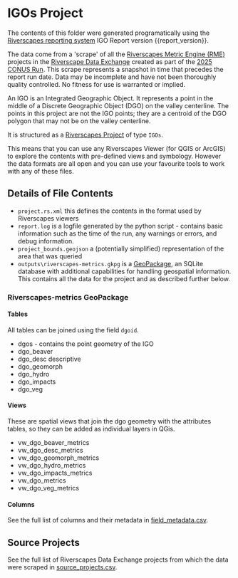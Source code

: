 # IGOs Project

The contents of this folder were generated programatically using the [Riverscapes reporting system](https://reports.riverscapes.net) IGO Report version {{report_version}}.

The data come from a 'scrape' of all the [Riverscapes Metric Engine (RME)](https://tools.riverscapes.net/rme/) projects in the [Riverscape Data Exchange](https://data.riverscapes.net/) created as part of the [2025 CONUS Run](https://docs.riverscapes.net/initiatives/CONUS-runs/). This scrape represents a snapshot in time that precedes the report run date. Data may be incomplete and have not been thoroughly quality controlled. No fitness for use is warranted or implied.

An IGO is an Integrated Geographic Object. It represents a point in the middle of a Discrete Geographic Object (DGO) on the valley centerline. The points in this project are not the IGO points; they are a centroid of the DGO polygon that may not be on the valley centerline.

It is structured as a [Riverscapes Project](https://docs.riverscapes.net/products/data-exchange/advanced/data-exchange-api#projects) of type `IGOs`.

This means that you can use any Riverscapes Viewer (for QGIS or ArcGIS) to explore the contents with pre-defined views and symbology. However the data formats are all open and you can use your favourite tools to work with any of these files.

## Details of File Contents

* `project.rs.xml` this defines the contents in the format used by Riverscapes viewers
* `report.log` is a logfile generated by the python script - contains basic information such as the time of the run, any warnings or errors, and debug information.
* `project_bounds.geojson` a (potentially simplified) representation of the area that was queried
* `outputs\riverscapes-metrics.gkpg` is a [GeoPackage](https://www.geopackage.org/), an SQLite database with additional capabilities for handling geospatial information. This contains all the data for the project and as described further below.

### Riverscapes-metrics GeoPackage

#### Tables

All tables can be joined using the field `dgoid`.

* dgos - contains the point geometry of the IGO
* dgo_beaver
* dgo_desc descriptive
* dgo_geomorph
* dgo_hydro
* dgo_impacts
* dgo_veg

#### Views

These are spatial views that join the dgo geometry with the attributes tables, so they can be added as individual layers in QGis.

* vw_dgo_beaver_metrics
* vw_dgo_desc_metrics
* vw_dgo_geomorph_metrics
* vw_dgo_hydro_metrics
* vw_dgo_impacts_metrics
* vw_dgo_metrics
* vw_dgo_veg_metrics

#### Columns

See the full list of columns and their metadata in [field_metadata.csv](field_metadata.csv).

## Source Projects

See the full list of Riverscapes Data Exchange projects from which the data were scraped in [source_projects.csv](source_projects.csv).
